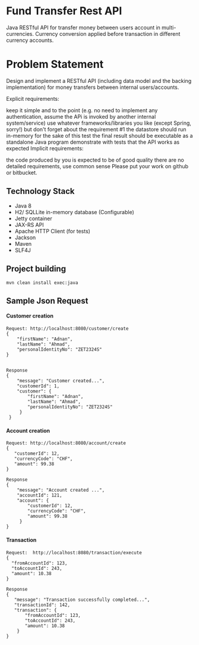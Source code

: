 
# Fund Transfer Rest API

Java RESTful API for transfer money between users account in multi-currencies. Currency conversion applied before transaction in different currency accounts.

<h1>Problem Statement</h1>

Design and implement a RESTful API (including data model and the backing implementation) for money transfers between internal users/accounts.

Explicit requirements:

keep it simple and to the point (e.g. no need to implement any authentication, assume the APi is invoked by another internal system/service)
use whatever frameworks/libraries you like (except Spring, sorry!) but don't forget about the requirement #1
the datastore should run in-memory for the sake of this test
the final result should be executable as a standalone Java program
demonstrate with tests that the API works as expected
Implicit requirements:

the code produced by you is expected to be of good quality
there are no detailed requirements, use common sense
Please put your work on github or bitbucket.

<h2>Technology Stack</h2>
 
 - Java 8
 - H2/ SQLLite in-memory database (Configurable) 
 - Jetty container
 - JAX-RS API
 - Apache HTTP Client (for tests)
 - Jackson 
 - Maven 
 - SLF4J 
 
 <h2>Project building</h2>
 
    mvn clean install exec:java
    
 <h2> Sample Json Request </h2>
 
 <h4> Customer creation</h4>
 
    Request: http://localhost:8080/customer/create
    {
        "firstName": "Adnan",
        "lastName": "Ahmad",
        "personalIdentityNo": "ZET2324S"
    }
    
    
    Response
    {
        "message": "Customer created...",
        "customerId": 1,
        "customer": {
            "firstName": "Adnan",
            "lastName": "Ahmad",
            "personalIdentityNo": "ZET2324S"
         }
     }
    
   
  <h4> Account creation </h4>
  
    Request: http://localhost:8080/account/create
    {
       "customerId": 12,
       "currencyCode": "CHF",
       "amount": 99.38
    }
    
    Response
    {
        "message": "Account created ...",
        "accountId": 121,
        "account": {
            "customerId": 12,
            "currencyCode": "CHF",
            "amount": 99.38
         }
    }
    
    
   <h4> Transaction </h4>
  
    Request:  http://localhost:8080/transaction/execute
    {
      "fromAccountId": 123,
      "toAccountId": 243,
      "amount": 10.38
    }
    
    Response
    {
       "message": "Transaction successfully completed...",
       "transactionId": 142,
       "transaction": {
           "fromAccountId": 123,
           "toAccountId": 243,
           "amount": 10.38
        }
    }
